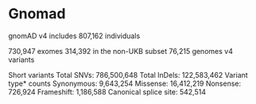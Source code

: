 # Gnomad

gnomAD v4 includes 807,162 individuals

730,947 exomes
314,392 in the non-UKB subset
76,215 genomes
v4 variants

Short variants
Total SNVs: 786,500,648
Total InDels: 122,583,462
Variant type* counts
Synonymous: 9,643,254
Missense: 16,412,219
Nonsense: 726,924
Frameshift: 1,186,588
Canonical splice site: 542,514